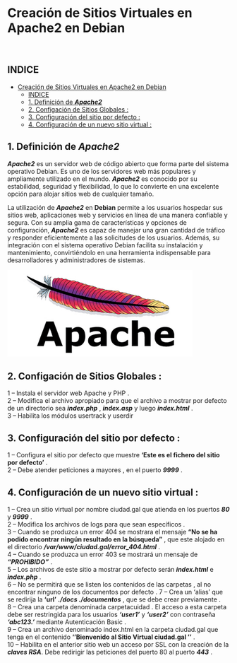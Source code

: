 # Creación de Sitios Virtuales en Apache2 en Debian
<br>

## INDICE 
- [Creación de Sitios Virtuales en Apache2 en Debian](#creación-de-sitios-virtuales-en-apache2-en-debian)
  - [INDICE](#indice)
  - [1. Definición de ***Apache2***](#1-definición-de-apache2)
  - [2. Configación de Sitios Globales :](#2-configación-de-sitios-globales-)
  - [3. Configuración del sitio por defecto :](#3-configuración-del-sitio-por-defecto-)
  - [4. Configuración de un nuevo sitio virtual :](#4-configuración-de-un-nuevo-sitio-virtual-)


## 1. Definición de ***Apache2***

***Apache2*** es un servidor web de código abierto que forma parte del sistema operativo Debian. Es uno de los servidores web más populares y ampliamente utilizado en el mundo. ***Apache2*** es conocido por su estabilidad, seguridad y flexibilidad, lo que lo convierte en una excelente opción para alojar sitios web de cualquier tamaño.

La utilización de ***Apache2*** en **Debian** permite a los usuarios hospedar sus sitios web, aplicaciones web y servicios en línea de una manera confiable y segura. Con su amplia gama de características y opciones de configuración, ***Apache2*** es capaz de manejar una gran cantidad de tráfico y responder eficientemente a las solicitudes de los usuarios. Además, su integración con el sistema operativo Debian facilita su instalación y mantenimiento, convirtiéndolo en una herramienta indispensable para desarrolladores y administradores de sistemas.

![Portada IIS](./img/portada_apache2.png)


## 2. Configación de Sitios Globales :

1 – Instala el servidor web Apache y PHP . <br>
2 – Modifica el archivo apropiado para que el archivo a mostrar por defecto de un directorio sea ***index.php*** , ***index.asp*** y luego ***index.html*** . <br>
3 – Habilita los módulos usertrack y userdir <br>

## 3. Configuración del sitio por defecto :

1 – Configura el sitio por defecto que muestre **‘Este es el fichero del sitio por defecto’** .<br>
2 – Debe atender peticiones a mayores , en el puerto ***9999*** . <br>


## 4. Configuración de un nuevo sitio virtual :

1 – Crea un sitio virtual por nombre ciudad.gal que atienda en los puertos ***80*** y ***9999*** .<br>
2 – Modifica los archivos de logs para que sean específicos . <br>
3 – Cuando se produzca un error 404 se mostrara el mensaje **“No se ha podido encontrar ningún resultado en la búsqueda”** , que este alojado en el directorio ***/var/www/ciudad.gal/error_404.html*** . <br>
4 – Cuando se produzca un error 403 se mostrará un mensaje de ***“PROHIBIDO”*** . <br>
5 – Los archivos de este sitio a mostrar por defecto serán ***index.html*** e ***index.php*** . <br>
6 – No se permitirá que se listen los contenidos de las carpetas , al no encontrar ninguno de los documentos por defecto .
7 – Crea un ‘alias’ que se redirija la **‘url’** ***./docs  ./documentos*** , que se debe crear previamente . <br>
8 – Crea una carpeta denominada carpetacuidad . El acceso a esta carpeta debe ser restringida para los usuarios ***‘user1’*** y ***‘user2’*** con contraseña ***‘abc123.’*** mediante Autenticación Basic . <br>
9 – Crea un archivo denominado index.html en la carpeta ciudad.gal que tenga en el contenido **‘’Bienvenido al Sitio Virtual ciudad.gal ’’** . <br>
10 – Habilita en el anterior sitio web un acceso por SSL con la creación de la ***claves RSA***. Debe redirigir las peticiones del puerto 80 al puerto ***443*** . <br>
